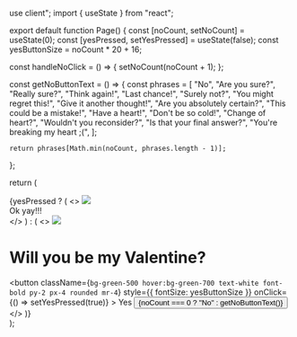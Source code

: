 
use client";
import { useState } from "react";

export default function Page() {
  const [noCount, setNoCount] = useState(0);
  const [yesPressed, setYesPressed] = useState(false);
  const yesButtonSize = noCount * 20 + 16;

  const handleNoClick = () => {
    setNoCount(noCount + 1);
  };

  const getNoButtonText = () => {
    const phrases = [
      "No",
      "Are you sure?",
      "Really sure?",
      "Think again!",
      "Last chance!",
      "Surely not?",
      "You might regret this!",
      "Give it another thought!",
      "Are you absolutely certain?",
      "This could be a mistake!",
      "Have a heart!",
      "Don't be so cold!",
      "Change of heart?",
      "Wouldn't you reconsider?",
      "Is that your final answer?",
      "You're breaking my heart ;(",
    ];

    return phrases[Math.min(noCount, phrases.length - 1)];
  };

  return (
    <div className="flex flex-col items-center justify-center h-screen -mt-16">
      {yesPressed ? (
        <>
        <img src="https://media.tenor.com/gUiu1zyxfzYAAAAi/bear-kiss-bear-kisses.gif" />
        <div className="text-4xl font-bold my-4">Ok yay!!!</div>
        </>
      ) : (
        <>
          <img className="h-[200px]" src="https://gifdb.com/images/high/cute-love-bear-roses-ou7zho5oosxnpo6k.gif" />
          <h1 className="text-4xl my-4">Will you be my Valentine?</h1>
          <div>
            <button
              className={`bg-green-500 hover:bg-green-700 text-white font-bold py-2 px-4 rounded mr-4`}
              style={{ fontSize: yesButtonSize }}
              onClick={() => setYesPressed(true)}
            >
              Yes
            </button>
            <button
              onClick={handleNoClick}
              className=" bg-red-500 hover:bg-red-700 text-white font-bold py-2 px-4 rounded"
            >
              {noCount === 0 ? "No" : getNoButtonText()}
            </button>
          </div>
        </>
      )}
    </div>
  );
